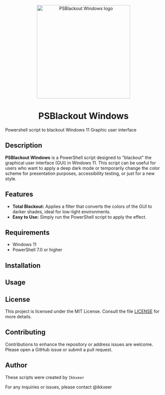 <div align="center">
  <img src="https://github.com/user-attachments/assets/8a44698c-d008-466e-843b-6a6e913bada0" alt="PSBlackout Windows logo" height="300" width="300">
</div>
<h1 align="center">PSBlackout Windows</h1>
Powershell script to blackout Windows 11 Graphic user interface

## Description

**PSBlackout Windows** is a PowerShell script designed to "blackout" the graphical user interface (GUI) in Windows 11. This script can be useful for users who want to apply a deep dark mode or temporarily change the color scheme for presentation purposes, accessibility testing, or just for a new style.

## Features

- **Total Blackout:** Applies a filter that converts the colors of the GUI to darker shades, ideal for low-light environments.
- **Easy to Use:** Simply run the PowerShell script to apply the effect.

## Requirements

- Windows 11
- PowerShell 7.0 or higher

## Installation

## Usage

## License

This project is licensed under the MIT License. Consult the file [LICENSE](LICENSE) for more details.

## Contributing
Contributions to enhance the repository or address issues are welcome. Please open a GitHub issue or submit a pull request.

## Author

These scripts were created by ``Ikkxeer``

For any inquiries or issues, please contact @ikkxeer
